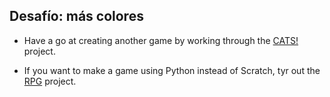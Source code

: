 ## Desafío: más colores

- Have a go at creating another game by working through the [CATS!](https://projects.raspberrypi.org/en/projects/cats) project.

- If you want to make a game using Python instead of Scratch, tyr out the [RPG](https://projects.raspberrypi.org/en/projects/rpg) project.